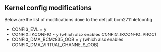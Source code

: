 ## Kernel config modifications
Below are the list of modifications done to the default bcm2711 defconfig

- CONFIG_EVL = y
- CONFIG_IKCONFIG = y (which also enables CONFIG_IKCONFIG_PROC)
- CONFIG_DMA_BCM2835_OOB = y (which also enables CONFIG_DMA_VIRTUAL_CHANNELS_OOB)